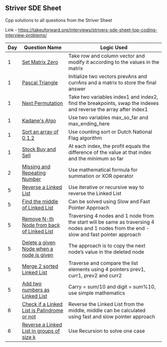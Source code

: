## Striver SDE Sheet

Cpp solutions to all questions from the Striver Sheet

Link - https://takeuforward.org/interviews/strivers-sde-sheet-top-coding-interview-problems/

Day | Question Name | Logic Used 
------|---------------|------------|
1 | [Set Matrix Zero](https://leetcode.com/problems/set-matrix-zeroes/) | Take row and column vector and modify it according to the values in the matrix
1 | [Pascal Triangle](https://leetcode.com/problems/pascals-triangle/) | Initialize two vectors prevAns and currAns and a matrix to store the final answer
1 | [Next Permutation](https://leetcode.com/problems/next-permutation/) | Take two variables index1 and index2, find the breakpoints, swap the indexes and reverse the array after index1
1 | [Kadane's Algo](https://leetcode.com/problems/maximum-subarray/) | Use two variables max_so_far and max_ending_here
1 | [Sort an array of 0,1,2](https://leetcode.com/problems/sort-colors/) | Use counting sort or Dutch National Flag algorithm
1 | [Stock Buy and Sell](https://leetcode.com/problems/best-time-to-buy-and-sell-stock/) | At each index, the profit equals the difference of the value at that index and the minimum so far
2 | [Missing and Repeating Number](https://www.interviewbit.com/problems/repeat-and-missing-number-array/) | Use mathematical formula for summation or XOR operator
5 | [Reverse a Linked List](https://leetcode.com/problems/reverse-linked-list/) | Use iterative or recursive way to reverse the Linked List
5 | [Find the middle of Linked List](https://leetcode.com/problems/middle-of-the-linked-list/) | Can be solved using Slow and Fast Pointer Approach
5 | [Remove N-th Node from back of Linked List](https://leetcode.com/problems/remove-nth-node-from-end-of-list/) | Traversing 4 nodes and 1 node from the start will be same as traversing 4 nodes and 1 nodes from the end - slow and fast pointer approach
5 | [Delete a given Node when a node is given](https://leetcode.com/problems/delete-node-in-a-linked-list/) | The approach is to copy the next node’s value in the deleted node
5 | [Merge 2 sorted Linked List](https://leetcode.com/problems/merge-two-sorted-lists/) | Traverse and compare the list elements using 4 pointers prev1, curr1, prev2 and curr2
5 | [Add two numbers as Linked List](https://leetcode.com/problems/add-two-numbers/) | Carry = sum/10 and digit = sum%10, use simple mathematics
6 | [Check if a Linked List is Palindrome or not](https://leetcode.com/problems/palindrome-linked-list/) | Reverse the Linked List from the middle, middle can be calculated using fast and slow pointer approach
6 | [Reverse a Linked List in groups of size k](https://leetcode.com/problems/reverse-nodes-in-k-group/) | Use Recursion to solve one case
